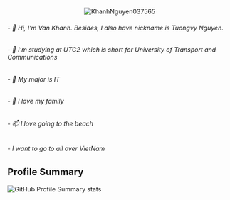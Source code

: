 <p align="center"> <img src="https://t3.ftcdn.net/jpg/03/29/36/40/360_F_329364028_wVuGGblS5BxfbbQYiPMZzpzOuAYUBkzx.jpg" alt=""> </p>
<p align="center"> <img src="https://komarev.com/ghpvc/?username=KhanhNguyen037565&label=Views&color=blue&style=plastic" alt="KhanhNguyen037565" /> </p>




<p >
<h6>- 👋 Hi, I’m Van Khanh. Besides, I also have nickname is Tuongvy Nguyen. </h6>
<h6>- 👀 I'm studying at UTC2 which is short for University of Transport and Communications </h6>
<h6>- 🌱 My major is IT </h6>
<h6>- 💞️ I love my family </h6>
<h6>- 📫 I love going to the beach </h6>
<h6>- I want to go to all over VietNam </h6>
  </p>

<!---
Tuongvy Nguyen/Tuongvy Nguyen  ✨ Don't boil the whole ocean just to make a pot of tea ✨ 
--->

## Profile Summary

![GitHub Profile Summary stats](https://github-profile-summary-cards.vercel.app/api/cards/profile-details?username=KhanhNguyen037565&theme=radical&show_icons=true)
